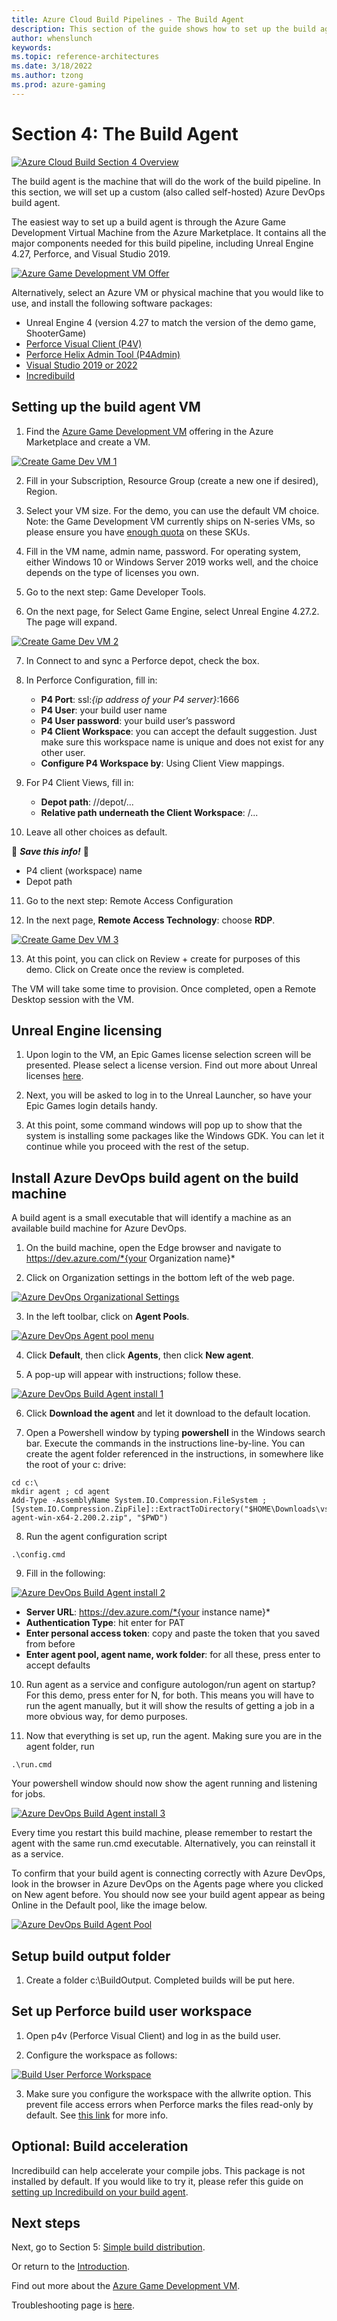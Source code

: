 ```yaml
---
title: Azure Cloud Build Pipelines - The Build Agent
description: This section of the guide shows how to set up the build agent. This is part 5 of an 8 part series.
author: whenslunch
keywords: 
ms.topic: reference-architectures
ms.date: 3/18/2022
ms.author: tzong
ms.prod: azure-gaming
---
```

# Section 4: The Build Agent

[![Azure Cloud Build Section 4 Overview](media/cloud-build-pipeline/acb4-buildagent/acb4-roadmap.png)](media/cloud-build-pipeline/acb4-buildagent/acb4-roadmap.png)

The build agent is the machine that will do the work of the build pipeline. In this section, we will set up a custom (also called self-hosted) Azure DevOps build agent.

The easiest way to set up a build agent is through the Azure Game Development Virtual Machine from the Azure Marketplace. It contains all the major components needed for this build pipeline, including Unreal Engine 4.27, Perforce, and Visual Studio 2019.

[![Azure Game Development VM Offer](media/cloud-build-pipeline/acb4-buildagent/gamedevvmazureoffer.png)](media/cloud-build-pipeline/acb4-buildagent/gamedevvmazureoffer.png)

Alternatively, select an Azure VM or physical machine that you would like to use, and install the following software packages:

- Unreal Engine 4 (version 4.27 to match the version of the demo game, ShooterGame)
- [Perforce Visual Client (P4V)](https://www.perforce.com/downloads/helix-visual-client-p4v)
- [Perforce Helix Admin Tool (P4Admin)](https://www.perforce.com/downloads/administration-tool)
- [Visual Studio 2019 or 2022](https://azure.microsoft.com/)
- [Incredibuild](https://www.incredibuild.com)

## Setting up the build agent VM

1. Find the [Azure Game Development VM](https://azuremarketplace.microsoft.com/marketplace/apps/microsoft-azure-gaming.azure-gamedev-vm) offering in the Azure Marketplace and create a VM.

[![Create Game Dev VM 1](media/cloud-build-pipeline/acb4-buildagent/gdvmcreate1.png)](media/cloud-build-pipeline/acb4-buildagent/gdvmcreate1.png)

2. Fill in your Subscription, Resource Group (create a new one if desired), Region.

3. Select your VM size. For the demo, you can use the default VM choice. Note: the Game Development VM currently ships on N-series VMs, so please ensure you have [enough quota](/azure/azure-portal/supportability/per-vm-quota-requests) on these SKUs.  

4. Fill in the VM name, admin name, password. For operating system, either Windows 10 or Windows Server 2019 works well, and the choice depends on the type of licenses you own.

5. Go to the next step: Game Developer Tools.

6. On the next page, for Select Game Engine, select Unreal Engine 4.27.2.  The page will expand.

[![Create Game Dev VM 2](media/cloud-build-pipeline/acb4-buildagent/gdvmcreate2.png)](media/cloud-build-pipeline/acb4-buildagent/gdvmcreate2.png)

7. In Connect to and sync a Perforce depot, check the box.

8. In Perforce Configuration, fill in:
    - **P4 Port**:  ssl:*{ip address of your P4 server}*:1666
    - **P4 User**: your build user name
    - **P4 User password**: your build user’s password
    - **P4 Client Workspace**: you can accept the default suggestion. Just make sure this workspace name is unique and does not exist for any other user.
    - **Configure P4 Workspace by**: Using Client View mappings.

9.	For P4 Client Views, fill in:
    - **Depot path**: //depot/...
    - **Relative path underneath the Client Workspace**: /...

10.	Leave all other choices as default.

:pencil: ***Save this info!*** :pencil:
- P4 client (workspace) name
- Depot path

11.	Go to the next step: Remote Access Configuration

12.	In the next page, **Remote Access Technology**: choose **RDP**.

[![Create Game Dev VM 3](media/cloud-build-pipeline/acb4-buildagent/gdvmcreate3.png)](media/cloud-build-pipeline/acb4-buildagent/gdvmcreate3.png)

13. At this point, you can click on Review + create for purposes of this demo. Click on Create once the review is completed.

The VM will take some time to provision. Once completed, open a Remote Desktop session with the VM.

## Unreal Engine licensing

1. Upon login to the VM, an Epic Games license selection screen will be presented. Please select a license version. Find out more about Unreal licenses [here](https://www.unrealengine.com/download).

2. Next, you will be asked to log in to the Unreal Launcher, so have your Epic Games login details handy.

3. At this point, some command windows will pop up to show that the system is installing some packages like the Windows GDK. You can let it continue while you proceed with the rest of the setup.

## Install Azure DevOps build agent on the build machine

A build agent is a small executable that will identify a machine as an available build machine for Azure DevOps.

1. On the build machine, open the Edge browser and navigate to https://dev.azure.com/*{your Organization name}*

2. Click on Organization settings in the bottom left of the web page.

[![Azure DevOps Organizational Settings](media/cloud-build-pipeline/acb4-buildagent/orgsettings.png)](media/cloud-build-pipeline/acb4-buildagent/orgsettings.png)

3. In the left toolbar, click on **Agent Pools**.

[![Azure DevOps Agent pool menu](media/cloud-build-pipeline/acb4-buildagent/agentpoolsmenu.png)](media/cloud-build-pipeline/acb4-buildagent/agentpoolsmenu.png)

4. Click **Default**, then click **Agents**, then click **New agent**.

5. A pop-up will appear with instructions; follow these.

[![Azure DevOps Build Agent install 1](media/cloud-build-pipeline/acb4-buildagent/installagent1.png)](media/cloud-build-pipeline/acb4-buildagent/installagent1.png)

6. Click **Download the agent** and let it download to the default location.

7. Open a Powershell window by typing **powershell** in the Windows search bar. Execute the commands in the instructions line-by-line. You can create the agent folder referenced in the instructions, in somewhere like the root of your c: drive:

```dos
cd c:\
mkdir agent ; cd agent
Add-Type -AssemblyName System.IO.Compression.FileSystem ; [System.IO.Compression.ZipFile]::ExtractToDirectory("$HOME\Downloads\vsts-agent-win-x64-2.200.2.zip", "$PWD")
```

8.	Run the agent configuration script

```dos
.\config.cmd
```

9.	Fill in the following:

[![Azure DevOps Build Agent install 2](media/cloud-build-pipeline/acb4-buildagent/installagent2.png)](media/cloud-build-pipeline/acb4-buildagent/installagent2.png)

- **Server URL**: https://dev.azure.com/*{your instance name}*
- **Authentication Type**: hit enter for PAT
- **Enter personal access token**: copy and paste the token that you saved from before
- **Enter agent pool, agent name, work folder**: for all these, press enter to accept defaults

10.	Run agent as a service and configure autologon/run agent on startup? For this demo, press enter for N, for both. This means you will have to run the agent manually, but it will show the results of getting a job in a more obvious way, for demo purposes.

11.	Now that everything is set up, run the agent. Making sure you are in the agent folder, run

```dos
.\run.cmd
```

Your powershell window should now show the agent running and listening for jobs.

[![Azure DevOps Build Agent install 3](media/cloud-build-pipeline/acb4-buildagent/installagent3.png)](media/cloud-build-pipeline/acb4-buildagent/installagent3.png)

Every time you restart this build machine, please remember to restart the agent with the same run.cmd executable. Alternatively, you can reinstall it as a service.

To confirm that your build agent is connecting correctly with Azure DevOps, look in the browser in Azure DevOps on the Agents page where you clicked on New agent before. You should now see your build agent appear as being Online in the Default pool, like the image below.

[![Azure DevOps Build Agent Pool](media/cloud-build-pipeline/acb4-buildagent/agentpool.png)](media/cloud-build-pipeline/acb4-buildagent/agentpool.png)

## Setup build output folder

1. Create a folder c:\BuildOutput. Completed builds will be put here.

## Set up Perforce build user workspace

1. Open p4v (Perforce Visual Client) and log in as the build user.

2. Configure the workspace as follows:

[![Build User Perforce Workspace](media/cloud-build-pipeline/acb4-buildagent/p4workspace.png)](media/cloud-build-pipeline/acb4-buildagent/p4workspace.png)

3. Make sure you configure the workspace with the allwrite option. This prevent file access errors when Perforce marks the files read-only by default. See [this link](https://stackoverflow.com/questions/48195633/prevent-perforce-from-marking-files-as-read-only) for more info.

## Optional: Build acceleration

Incredibuild can help accelerate your compile jobs. This package is not installed by default. If you would like to try it, please refer this guide on [setting up Incredibuild on your build agent](./incredibuild-scale-out-your-cloud-builds.md).

## Next steps

Next, go to Section 5: [Simple build distribution](./azurecloudbuilds-5-dist.md).

Or return to the [Introduction](./azurecloudbuilds-0-intro.md).

Find out more about the [Azure Game Development VM](../game-dev-virtual-machine/overview.md).

Troubleshooting page is [here](./azurecloudbuilds-9-troubleshooting.md).
